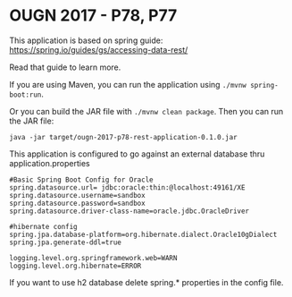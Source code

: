 # OUGN 2017 - P78, P77

This application is based on spring guide: https://spring.io/guides/gs/accessing-data-rest/

Read that guide to learn more.

If you are using Maven, you can run the application using ```./mvnw spring-boot:run```.

Or you can build the JAR file with ```./mvnw clean package```. Then you can run the JAR file:

```java -jar target/ougn-2017-p78-rest-application-0.1.0.jar ```

This application is configured to go against an external database thru application.properties
```
#Basic Spring Boot Config for Oracle
spring.datasource.url= jdbc:oracle:thin:@localhost:49161/XE
spring.datasource.username=sandbox
spring.datasource.password=sandbox
spring.datasource.driver-class-name=oracle.jdbc.OracleDriver

#hibernate config
spring.jpa.database-platform=org.hibernate.dialect.Oracle10gDialect
spring.jpa.generate-ddl=true

logging.level.org.springframework.web=WARN
logging.level.org.hibernate=ERROR
```
If you want to use h2 database delete spring.* properties in the config file.
